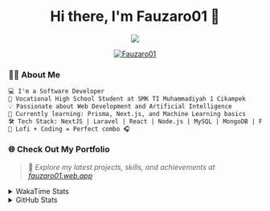 <h1 align="center">Hi there, I'm Fauzaro01 👋</h1>

<p align="center">
  <img src="https://readme-typing-svg.herokuapp.com?font=Fira+Code&size=22&pause=1000&center=true&vCenter=true&width=460&lines=Full+Stack+Web+Developer;Self-Taught+Programmer;Always+Learning+New+Things;Love+to+Build+Cool+Stuff+😎" />
</p>

<p align="center">
  <a href="https://github.com/Fauzaro01">
    <img src="https://komarev.com/ghpvc/?username=Fauzaro01&label=Profile+views&color=blue&style=flat" alt="Fauzaro01" />
  </a>
</p>

### 👨‍💻 About Me

```txt
💻 I'm a Software Developer
🏫 Vocational High School Student at SMK TI Muhammadiyah 1 Cikampek
💡 Passionate about Web Development and Artificial Intelligence
🌱 Currently learning: Prisma, Next.js, and Machine Learning basics
🛠️ Tech Stack: NextJS | Laravel | React | Node.js | MySQL | MongoDB | PrismaJS
🎵 Lofi + Coding = Perfect combo 🎧
```


### 🌐 Check Out My Portfolio

> 📎 *Explore my latest projects, skills, and achievements at [fauzaro01.web.app](https://fauzaro01.web.app)*


<details>
  <summary>
     WakaTime Stats
  </summary>
  <br>
  
  <!--START_SECTION:waka-->

```txt
From: 10 September 2021 - To: 11 August 2025

Total Time: 943 hrs

JavaScript          311 hrs 5 mins  ████████▒░░░░░░░░░░░░░░░░   32.99 %
PHP                 181 hrs 37 mins ████▓░░░░░░░░░░░░░░░░░░░░   19.26 %
HTML                106 hrs 40 mins ██▓░░░░░░░░░░░░░░░░░░░░░░   11.31 %
Blade Template      86 hrs 15 mins  ██▒░░░░░░░░░░░░░░░░░░░░░░   09.15 %
EJS                 68 hrs 34 mins  █▓░░░░░░░░░░░░░░░░░░░░░░░   07.27 %
Java                41 hrs 50 mins  █░░░░░░░░░░░░░░░░░░░░░░░░   04.44 %
CSS                 36 hrs 27 mins  █░░░░░░░░░░░░░░░░░░░░░░░░   03.87 %
JSON                33 hrs 32 mins  █░░░░░░░░░░░░░░░░░░░░░░░░   03.56 %
Python              13 hrs 52 mins  ▒░░░░░░░░░░░░░░░░░░░░░░░░   01.47 %
Other               7 hrs 3 mins    ▒░░░░░░░░░░░░░░░░░░░░░░░░   00.75 %
```

<!--END_SECTION:waka-->
</details>
<details>
  <summary>
    GitHub Stats
  </summary>
  <br>
  <div align="center">
    <img src="https://github-readme-stats.vercel.app/api?username=Fauzaro01&show_icons=true&theme=algolia" alt="Fauzaro01's GitHub Stats" style="margin: 20px;" />
    <img src="https://github-readme-streak-stats.herokuapp.com/?user=Fauzaro01&theme=algolia" alt="Fauzaro01's GitHub Streak" style="margin: 20px;" />
  </div>

  <div align="center">
    <img src="https://github-readme-stats.vercel.app/api?username=Fauzaro01&show_icons=true&locale=en&count_private=true&hide_rank=true&custom_title=My%20GitHub%20Stats&disable_animations=true&theme=algolia" alt="Fauzaro01's Stars" style="margin: 20px;" />
    <img src="https://github-readme-stats.vercel.app/api/top-langs/?username=Fauzaro01&langs_count=8&theme=algolia&layout=compact" alt="Top Languages" style="margin: 20px;" />
  </div>
</details>
